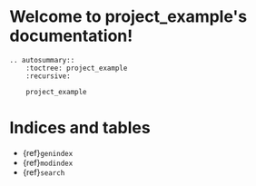 <!---
project_example documentation master file, created by
sphinx-quickstart on Thu Jan 11 08:38:15 2024.
You can adapt this file completely to your liking, but it should at least
contain the root `toctree` directive.
--->

# Welcome to project_example's documentation!
```{eval-rst}
.. autosummary::
    :toctree: project_example
    :recursive:

    project_example
```

# Indices and tables
* {ref}`genindex`
* {ref}`modindex`
* {ref}`search`

